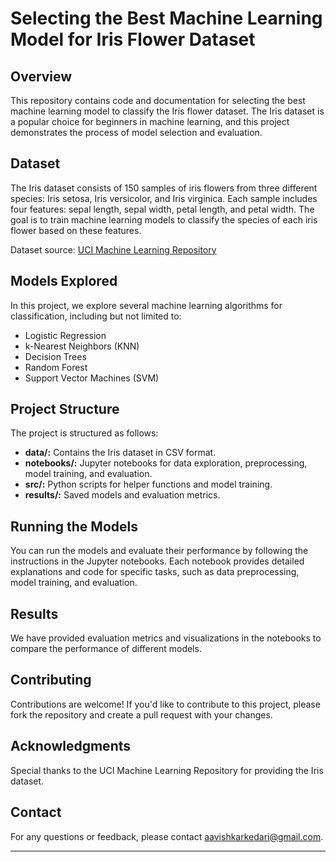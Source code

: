 # Selecting the Best Machine Learning Model for Iris Flower Dataset

## Overview

This repository contains code and documentation for selecting the best machine learning model to classify the Iris flower dataset. The Iris dataset is a popular choice for beginners in machine learning, and this project demonstrates the process of model selection and evaluation.

## Dataset

The Iris dataset consists of 150 samples of iris flowers from three different species: Iris setosa, Iris versicolor, and Iris virginica. Each sample includes four features: sepal length, sepal width, petal length, and petal width. The goal is to train machine learning models to classify the species of each iris flower based on these features.

Dataset source: [UCI Machine Learning Repository](https://archive.ics.uci.edu/ml/datasets/iris)

## Models Explored

In this project, we explore several machine learning algorithms for classification, including but not limited to:

- Logistic Regression
- k-Nearest Neighbors (KNN)
- Decision Trees
- Random Forest
- Support Vector Machines (SVM)

## Project Structure

The project is structured as follows:

- **data/:** Contains the Iris dataset in CSV format.
- **notebooks/:** Jupyter notebooks for data exploration, preprocessing, model training, and evaluation.
- **src/:** Python scripts for helper functions and model training.
- **results/:** Saved models and evaluation metrics.


## Running the Models

You can run the models and evaluate their performance by following the instructions in the Jupyter notebooks. Each notebook provides detailed explanations and code for specific tasks, such as data preprocessing, model training, and evaluation.

## Results

We have provided evaluation metrics and visualizations in the notebooks to compare the performance of different models.       

## Contributing

Contributions are welcome! If you'd like to contribute to this project, please fork the repository and create a pull request with your changes.

## Acknowledgments

Special thanks to the UCI Machine Learning Repository for providing the Iris dataset.

## Contact

For any questions or feedback, please contact aavishkarkedari@gmail.com.

---
